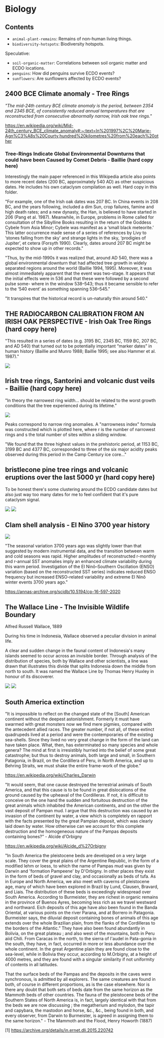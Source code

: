 # Biology

## Contents

- `animal-plant-remains`: Remains of non-human living things.
- `biodiversity-hotspots`: Biodiversity hotspots.

Speculative:
- `soil-organic-matter`: Correlations between soil organic matter and ECDO locations.
- `penguins`: How did penguins survive ECDO events?
- `sunflowers`: Are sunflowers affected by ECDO events?

## 2400 BCE Climate anomaly - Tree Rings

*"The mid-24th century BCE climate anomaly is the period, between 2354 and 2345 BCE, of consistently reduced annual temperatures that are reconstructed from consecutive abnormally narrow, Irish oak tree rings."*

https://en.wikipedia.org/wiki/Mid-24th_century_BCE_climate_anomaly#:~:text=In%201997%2C%20Marie-Agn%C3%A8s%20Courty,hundred%20kilometres%20from%20each%20other

### Tree-Rings Indicate Global Environmental Downturns that could have been Caused by Comet Debris - Baillie (hard copy here)

Interestingly the main paper referenced in this Wikipedia article also points to more recent dates (200 BC, approximately 540 AD) as other suspicious dates. He includes his own cataclysm compilation as well. Hard copy in this folder.

"For example, one of the Irish oak dates was 207 BC. In China events in 208 BC, and the years following, included a dim Sun, crop failures, famine and high death rates; and a new dynasty, the Han, is believed to have started in 206 (Pang et al. 1987). Meanwhile, in Europe, problems in Rome called for consultation of the Sibylline Books resulting in the return of the Goddess Cybele from Asia Minor; Cybele was manifest as a ‘small black meteorite.’ This latter occurrence made sense of a series of references by Livy to ‘stones falling from the sky’ and strange lights in the sky, ‘prodigies of Jupiter’, et cetera (Forsyth 1990). Clearly, dates around 207 BC might be expected to show up in other records."

"Thus, by the mid-1990s it was realized that, around AD 540, there was a global environmental downturn that had affected tree growth in widely separated regions around the world (Baillie 1994, 1995). Moreover, it was almost immediately apparent that the event was two-stage. It appears that the initial effects were in 536 and that these were followed by a second pulse some- where in the window 538–543; thus it became sensible to refer to the ‘540 event’ as something spanning 536–545."

"It transpires that the historical record is un-naturally thin around 540."

## THE RADIOCARBON CALIBRATION FROM AN IRISH OAK PERSPECTIVE - Irish Oak Tree Rings (hard copy here)

"This resulted in a series of dates (e.g. 3195 BC, 2345 BC, 1159 BC, 207 BC, and AD 540) that turned out to be potentially important “marker dates” in human history (Baillie and Munro 1988; Baillie 1995; see also Hammer et al. 1987)."

![](img/irish-oak.png)

## Irish tree rings, Santorini and volcanic dust veils - Baillie (hard copy here)

"In theory the narrowest ring width... should be related to the worst growth conditions that the tree experienced during its lifetime."

![](img/irish-tree-rings-baillie.png)

Peaks correspond to narrow ring anomalies. A "narrowness index" formula was constructed which is plotted here, where r is the number of narrowest rings and s the total number of sites within a sliding window.

"We found that the three highest values in the prehistoric period, at 1153 BC, 3199 BC and 4377 BC, corresponded to three of the six major acidity peaks observed during this period in the Camp Century ice core..."

## bristlecone pine tree rings and volcanic eruptions over the last 5000 yr (hard copy here)

To be honest there's some clustering around the ECDO candidate dates but also just way too many dates for me to feel confident that it's pure cataclysm signal.

![](img/bristlecone-pine2.png)
![](img/bristlecone-pine.png)

## Clam shell analysis - El Nino 3700 year history

![](img/el-nino-3700.jpg)

"The seasonal variation 3700 years ago was slightly lower than that suggested by modern instrumental data, and the transition between warm and cold seasons was rapid. Higher amplitudes of reconstructed r-monthly and r-annual SST anomalies imply an enhanced climate variability during this warm period. Investigation of the El Ninõ–Southern Oscillation (ENSO) variation (based on the reconstructed SST series) indicates reduced ENSO frequency but increased ENSO-related variability and extreme El Ninõ winter events 3700 years ago."

https://annas-archive.org/scidb/10.5194/cp-16-597-2020

## The Wallace Line - The Invisible Wildlife Boundary

Alfred Russell Wallace, 1889

During his time in Indonesia, Wallace observed a peculiar division in animal life.

A clear and sudden change in the faunal content of Indonesia's many islands seemed to occur across an invisible border. Through analysis of the distribution of species, both by Wallace and other scientists, a line was drawn that illustrates this divide that splits Indonesia down the middle from north to south. It was named the Wallace Line by Thomas Henry Huxley in honour of its discoverer.

![](img/wallace-line1.jpg)
![](img/wallace-line2.jpg)

## South America extinction

"It is impossible to reflect on the changed state of the [South] American continent without the deepest astonishment. Formerly it must have swarmed with great monsters now we find mere pigmies, compared with the antecedent allied races. The greater number, if not all, of these extinct quadrupeds lived at a period and were the contemporaries of the existing sea-shells. Since they lived no very great change in the form of the land can have taken place. What, then, has exterminated so many species and whole genera? The mind at first is irresistibly hurried into the belief of some great catastrophe; but thus to destroy animals, both large and small, in Southern Patagonia, in Brazil, on the Cordillera of Peru, in North America, and up to Behring Straits, we must shake the entire frame-work of the globe."

https://en.wikipedia.org/wiki/Charles_Darwin

"It would seem, that one cause destroyed the terrestrial animals of South America, and that this cause is to be found in great dislocations of the ground caused by the upheaval of the Cordilleras. If not, it is difficult to conceive on the one hand the sudden and fortuitous destruction of the great animals which inhabited the American continents, and on the other the vast deposit of Pampan mud. I argue that this destruction was caused by an invasion of the continent by water, a view which is completely en rapport with the facts presented by the great Pampian deposit, which was clearly laid down by water. How otherwise can we account for this complete destruction and the homogeneous nature of the Pampas deposits containing bones?” - Alcide d'Orbigny

https://en.wikipedia.org/wiki/Alcide_d%27Orbigny

"In South America the pleistocene beds are developed on a very large scale. They cover the great plains of the Argentine Republic, in the form of a modified lehm or loess, to which the name of Pampas mud was given by Darwin and 'formation Pampeene' by D'Orbigny. In other places they exist in the form of beds of gravel and clay, and occasionally as beds of tufa. As in Europe and North America, we also meet with caverns of pleistocene age, many of which have been explored in Brazil by Lund, Clausen, Bravard, and Liais. The distribution of these beds is exceedingly widespread over South America. According to Burmeister, they are richest in organic remains in the province of Buenos Ayres, becoming less rich as we travel westward and northward. Eich deposits of this age have also been found in the Banda Oriental, at various points on the river Parana, and at Borrero in Patagonia. Burmeister says, the diluvial deposit containing bones of animals of this age extends over the whole Brazilian plain, from the flanks of the Cordilleras to the borders of the Atlantic.” They have also been found abundantly in Bolivia, on the great plateau ; and also west of the mountains, both in Peru aiid Chili. From Caracas in the north, to the sierra of I'audel in Pata-gonia in the south, they have, in fact, occurred in more or less abundance over the whole continent. In the great Argentine plain they are found close to the sea-level, while in Bolivia they occur, according to M.Orbigny, at a height of 4000 metres, and they are found with a singular similarity if not uniformity of contents in all latitudes.

That the surface beds of the Pampas and the deposits in the caves were synchronous, is admitted by all explorers. The same creatures are found in both, of course in different proportions, as is the case elsewhere. Nor is there any doubt that both sets of beds date from the same horizon as the Mammoth beds of other countries. The fauna of the pleistocene beds of the Southern States of North America is, in fact, largely identical with that from the beds we are now discussing ; the megatherium and mylodon, the tapir and capybara, the mastodon and horse, &c., &c., being found in both, and every observer, from Darwin to Burmeister, is agreed in assigning them to the same horizon." - The Mammoth and the Flood, Henry Howorth (1887)

[1] https://archive.org/details/in.ernet.dli.2015.220742
